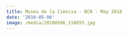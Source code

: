 ```yaml
---
title: Museu de la Ciència - BCN - May 2018
date: '2018-05-06'
image: /media/20180506_110655.jpg
---
```


